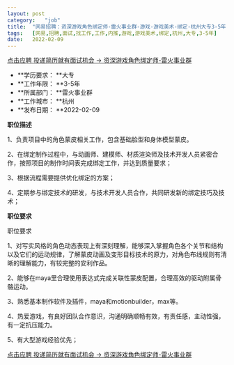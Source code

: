 ```yaml
---
layout:	post
category:	"job"
title:	"网易招聘：资深游戏角色绑定师-雷火事业群-游戏-游戏美术-绑定-杭州大专3-5年"
tags:	[网易,招聘,面试,找工作,工作,内推,游戏,游戏美术,绑定,杭州,大专,3-5年]
date:	2022-02-09
---
```


[点击应聘 投递简历就有面试机会 ->  资深游戏角色绑定师-雷火事业群](http://mobile.bole.netease.com/bole/boleDetail?id=34833&employeeId=346f03c3cda5f04c&key=all)



- **学历要求： **大专
- **工作年限： **3-5年
- **所属部门： **雷火事业群
- **工作城市： **杭州
- **发布日期： **2022-02-09



**职位描述**

1、负责项目中的角色蒙皮相关工作，包含基础脸型和身体模型蒙皮。

2、在绑定制作过程中，与动画师、建模师、材质渲染师及技术开发人员紧密合作，按照项目的制作时间表完成绑定工作，并达到质量要求；

3、根据流程需要提供优化绑定的方案；

4、定期参与绑定技术的研发，与技术开发人员合作，共同研发新的绑定技巧及技术；





**职位要求**

职位要求

1、对写实风格的角色动态表现上有深刻理解，能够深入掌握角色各个关节和结构以及它们的运动规律，了解蒙皮动画及变形目标技术的原力，对角色布线规则有清晰的理解能力，有较完整的安利作品。

2、能够在maya里合理使用表达式完成关联性蒙皮配置，合理高效的驱动附属骨骼运动。

3、熟悉基本制作软件及插件，maya和motionbuilder，max等。

4、热爱游戏，有良好团队合作意识，沟通明确顺畅有效，有责任感，主动性强，有一定抗压能力。

5、有大型游戏经验优先；



[点击应聘 投递简历就有面试机会 ->  资深游戏角色绑定师-雷火事业群](http://mobile.bole.netease.com/bole/boleDetail?id=34833&employeeId=346f03c3cda5f04c&key=all)